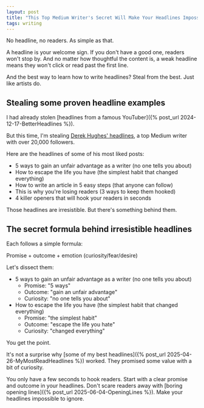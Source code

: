 ```yaml
---
layout: post
title: "This Top Medium Writer's Secret Will Make Your Headlines Impossible to Ignore"
tags: writing
---
```


No headline, no readers. As simple as that.

A headline is your welcome sign. If you don't have a good one, readers won't stop by. And no matter how thoughtful the content is, a weak headline means they won't click or read past the first line.

And the best way to learn how to write headlines? Steal from the best. Just like artists do.

## Stealing some proven headline examples

I had already stolen [headlines from a famous YouTuber]({% post_url 2024-12-17-BetterHeadlines %}).

But this time, I'm stealing [Derek Hughes' headlines](https://derekhughes1.medium.com/), a top Medium writer with over 20,000 followers.

Here are the headlines of some of his most liked posts:

* 5 ways to gain an unfair advantage as a writer (no one tells you about)
* How to escape the life you have (the simplest habit that changed everything)
* How to write an article in 5 easy steps (that anyone can follow)
* This is why you're losing readers (3 ways to keep them hooked)
* 4 killer openers that will hook your readers in seconds

Those headlines are irresistible. But there's something behind them.

## The secret formula behind irresistible headlines

Each follows a simple formula:

Promise + outcome + emotion (curiosity/fear/desire)

Let's dissect them:

* 5 ways to gain an unfair advantage as a writer (no one tells you about)
	* Promise: "5 ways"
	* Outcome: "gain an unfair advantage"
	* Curiosity: "no one tells you about"
* How to escape the life you have (the simplest habit that changed everything)
	* Promise: "the simplest habit"
	* Outcome: "escape the life you hate"
	* Curiosity: "changed everything"

You get the point.

It's not a surprise why [some of my best headlines]({% post_url 2025-04-26-MyMostReadHeadlines %}) worked. They promised some value with a bit of curiosity.

You only have a few seconds to hook readers. Start with a clear promise and outcome in your headlines. Don't scare readers away with [boring opening lines]({% post_url 2025-06-04-OpeningLines %}). Make your headlines impossible to ignore.
